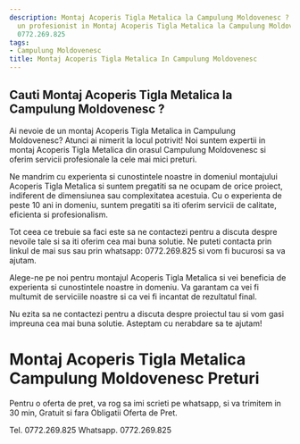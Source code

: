 ```yaml
---
description: Montaj Acoperis Tigla Metalica la Campulung Moldovenesc ? Ai nevoie de
  un profesionist in Montaj Acoperis Tigla Metalica la Campulung Moldovenesc. tel.
  0772.269.825
tags:
- Campulung Moldovenesc
title: Montaj Acoperis Tigla Metalica In Campulung Moldovenesc
---
```



## Cauti Montaj Acoperis Tigla Metalica la Campulung Moldovenesc ?

Ai nevoie de un montaj Acoperis Tigla Metalica in Campulung Moldovenesc? Atunci ai nimerit la locul potrivit! Noi suntem expertii in montaj Acoperis Tigla Metalica din orasul Campulung Moldovenesc si oferim servicii profesionale la cele mai mici preturi. 

Ne mandrim cu experienta si cunostintele noastre in domeniul montajului Acoperis Tigla Metalica si suntem pregatiti sa ne ocupam de orice proiect, indiferent de dimensiunea sau complexitatea acestuia. Cu o experienta de peste 10 ani in domeniu, suntem pregatiti sa iti oferim servicii de calitate, eficienta si profesionalism. 

Tot ceea ce trebuie sa faci este sa ne contactezi pentru a discuta despre nevoile tale si sa iti oferim cea mai buna solutie. Ne puteti contacta prin linkul de mai sus sau prin whatsapp: 0772.269.825 si vom fi bucurosi sa va ajutam.

Alege-ne pe noi pentru montajul Acoperis Tigla Metalica si vei beneficia de experienta si cunostintele noastre in domeniu. Va garantam ca vei fi multumit de serviciile noastre si ca vei fi incantat de rezultatul final.

Nu ezita sa ne contactezi pentru a discuta despre proiectul tau si vom gasi impreuna cea mai buna solutie. Asteptam cu nerabdare sa te ajutam!

# Montaj Acoperis Tigla Metalica Campulung Moldovenesc Preturi
Pentru o oferta de pret, va rog sa imi scrieti pe whatsapp, si va trimitem in 30 min, Gratuit si fara Obligatii Oferta de Pret.

Tel. 0772.269.825
Whatsapp. 0772.269.825